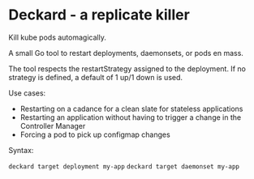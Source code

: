 # Deckard - a replicate killer

Kill kube pods automagically.

A small Go tool to restart deployments, daemonsets, or pods en mass.

The tool respects the restartStrategy assigned to the deployment. If no strategy is defined, a default of 1 up/1 down is used.

Use cases:
- Restarting on a cadance for a clean slate for stateless applications
- Restarting an application without having to trigger a change in the Controller Manager
- Forcing a pod to pick up configmap changes

Syntax:

`deckard target deployment my-app`
`deckard target daemonset my-app`

